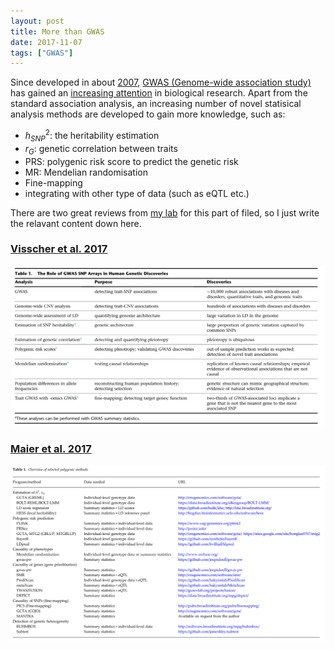 ```yaml
---
layout: post
title: More than GWAS
date: 2017-11-07
tags: ["GWAS"]
---
```


Since developed in about [2007](https://www.nature.com/nature/journal/v447/n7145/full/nature05911.html), [GWAS (Genome-wide association study)](https://en.wikipedia.org/wiki/Genome-wide_association_study) has gained an [increasing attention](https://www.nature.com/nature/journal/v546/n7658/full/546360a.html) in biological research. Apart from the standard association analysis, an increasing number of novel statisical analysis methods are developed to gain more knowledge, such as:

- $h^2_{SNP}$: the heritability estimation
- $r_G$: genetic correlation between traits
- PRS: polygenic risk score to predict the genetic risk
- MR: Mendelian randomisation
- Fine-mapping
- integrating with other type of data (such as eQTL etc.)


There are two great reviews from [my lab](http://cnsgenomics.com/) for this part of filed, so I just write the relavant content down here.

### [Visscher et al. 2017](http://dx.doi.org/10.1016/j.ajhg.2017.06.005)

![](/images/more-gwas2.png)

### [Maier et al. 2017](http://dx.doi.org/10.1017/S0033291717002318)

![](/images/more-gwas1.png)

